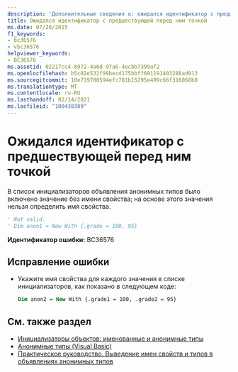 ```yaml
---
description: 'Дополнительные сведения о: ожидался идентификатор с предшествующей точкой'
title: Ожидался идентификатор с предшествующей перед ним точкой
ms.date: 07/20/2015
f1_keywords:
- bc36576
- vbc36576
helpviewer_keywords:
- BC36576
ms.assetid: 02217cc4-8972-4a6d-97a6-4ecbb7399af2
ms.openlocfilehash: b5c02e532f99becd175bbff601191403288ad913
ms.sourcegitcommit: 10e719780594efc781b15295e499c66f316068b8
ms.translationtype: MT
ms.contentlocale: ru-RU
ms.lasthandoff: 02/14/2021
ms.locfileid: "100438389"
---
```

# <a name="identifier-expected-preceded-with-a-period"></a>Ожидался идентификатор с предшествующей перед ним точкой

В список инициализаторов объявления анонимных типов было включено значение без имени свойства; на основе этого значения нельзя определить имя свойства.  
  
```vb  
' Not valid.  
' Dim anon1 = New With {.grade = 100, 95}  
```  
  
 **Идентификатор ошибки:** BC36576  
  
## <a name="to-correct-this-error"></a>Исправление ошибки  
  
- Укажите имя свойства для каждого значения в списке инициализаторов, как показано в следующем коде:  
  
    ```vb  
    Dim anon2 = New With {.grade1 = 100, .grade2 = 95}  
    ```  
  
## <a name="see-also"></a>См. также раздел

- [Инициализаторы объектов: именованные и анонимные типы](../programming-guide/language-features/objects-and-classes/object-initializers-named-and-anonymous-types.md)
- [Анонимные типы (Visual Basic)](../programming-guide/language-features/objects-and-classes/anonymous-types.md)
- [Практическое руководство. Выведение имен свойств и типов в объявлениях анонимных типов](../programming-guide/language-features/objects-and-classes/how-to-infer-property-names-and-types-in-anonymous-type-declarations.md)
